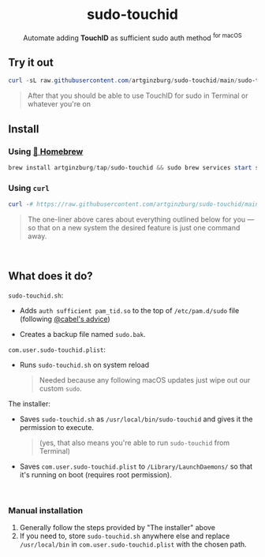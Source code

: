 <div align="center">

# sudo-touchid
  Automate adding **TouchID** as sufficient sudo auth method <sup>for macOS</sup>
            
</div>

## Try it out

```powershell
curl -sL raw.githubusercontent.com/artginzburg/sudo-touchid/main/sudo-touchid.sh | sh
```

> After that you should be able to use TouchID for sudo in Terminal or whatever you're on

## Install

### Using [🍺 Homebrew](https://brew.sh/)

```powershell
brew install artginzburg/tap/sudo-touchid && sudo brew services start sudo-touchid
```

### Using `curl`

```powershell
curl -# https://raw.githubusercontent.com/artginzburg/sudo-touchid/main/sudo-touchid.sh -o /usr/local/bin/sudo-touchid && chmod +x /usr/local/bin/sudo-touchid && sudo curl -# https://raw.githubusercontent.com/artginzburg/sudo-touchid/main/com.user.sudo-touchid.plist -o /Library/LaunchDaemons/com.user.sudo-touchid.plist && /usr/local/bin/sudo-touchid
```

> The one-liner above cares about everything outlined below for you — so that on a new system the desired feature is just one command away.

<br />

## What does it do?

`sudo-touchid.sh`:

- Adds `auth sufficient pam_tid.so` to the top of `/etc/pam.d/sudo` file (following [@cabel's advice](https://twitter.com/cabel/status/931292107372838912))

- Creates a backup file named `sudo.bak`.

`com.user.sudo-touchid.plist`:

- Runs `sudo-touchid.sh` on system reload

  > Needed because any following macOS updates just wipe out our custom `sudo`.

The installer:

- Saves `sudo-touchid.sh` as `/usr/local/bin/sudo-touchid` and gives it the permission to execute.

  > (yes, that also means you're able to run `sudo-touchid` from Terminal)

- Saves `com.user.sudo-touchid.plist` to `/Library/LaunchDaemons/` so that it's running on boot (requires root permission).

<br />

### Manual installation

1. Generally follow the steps provided by "The installer" above
2. If you need to, store `sudo-touchid.sh` anywhere else and replace `/usr/local/bin` in `com.user.sudo-touchid.plist` with the chosen path.
